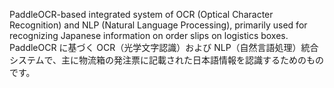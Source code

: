 PaddleOCR-based integrated system of OCR (Optical Character Recognition) and NLP (Natural Language Processing), primarily used for recognizing Japanese information on order slips on logistics boxes.
PaddleOCR に基づく OCR（光学文字認識）および NLP（自然言語処理）統合システムで、主に物流箱の発注票に記載された日本語情報を認識するためのものです。
